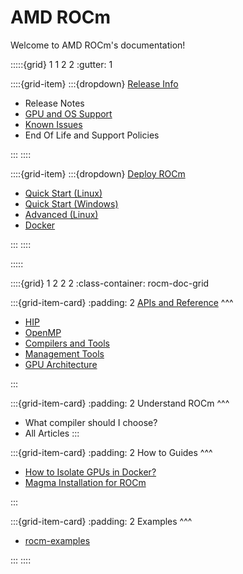 # AMD ROCm

Welcome to AMD ROCm's documentation!

:::::{grid} 1 1 2 2
:gutter: 1

::::{grid-item}
:::{dropdown} [Release Info](release)

- Release Notes
- [GPU and OS Support](gpu_os_support)
- [Known Issues](https://github.com/RadeonOpenCompute/ROCm/labels/Verified%20Issue)
- End Of Life and Support Policies

:::
::::

::::{grid-item}
:::{dropdown} [Deploy ROCm](deploy)

- [Quick Start (Linux)](quick_start)
- [Quick Start (Windows)](hip_sdk_install_win/hip_sdk_install_win)
- [Advanced (Linux)](deploy/advanced)
- [Docker](deploy/docker)

:::
::::

:::::

::::{grid} 1 2 2 2
:class-container: rocm-doc-grid

:::{grid-item-card}
:padding: 2
[APIs and Reference](https://example.com)
^^^

- [HIP](reference/hip)
- [OpenMP](reference/openmp/openmp)
- [Compilers and Tools](reference/compilers)
- [Management Tools](reference/tools)
- [GPU Architecture](reference/gpu_arch)

:::

:::{grid-item-card}
:padding: 2
Understand ROCm
^^^

- What compiler should I choose?
- All Articles
:::

:::{grid-item-card}
:padding: 2
How to Guides
^^^
- [How to Isolate GPUs in Docker?](how_to/docker_gpu_isolation)
- [Magma Installation for ROCm](how_to/magma_install/magma_install)

:::

:::{grid-item-card}
:padding: 2
Examples
^^^

- [rocm-examples](https://github.com/amd/rocm-examples)

:::
::::
